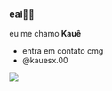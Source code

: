 ### eai🤙🏻

eu me chamo **Kauê**

- entra em contato cmg
- @kauesx.00

![](https://tenor.com/pt-BR/view/homer-simpson-hide-in-shrubs-hiding-in-bushes-disappear-into-hedges-embarrassed-gif-24183287)
